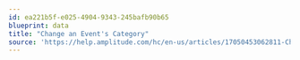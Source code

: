 ```yaml
---
id: ea221b5f-e025-4904-9343-245bafb90b65
blueprint: data
title: "Change an Event's Category"
source: 'https://help.amplitude.com/hc/en-us/articles/17050453062811-Change-an-event-s-category'
---
```

